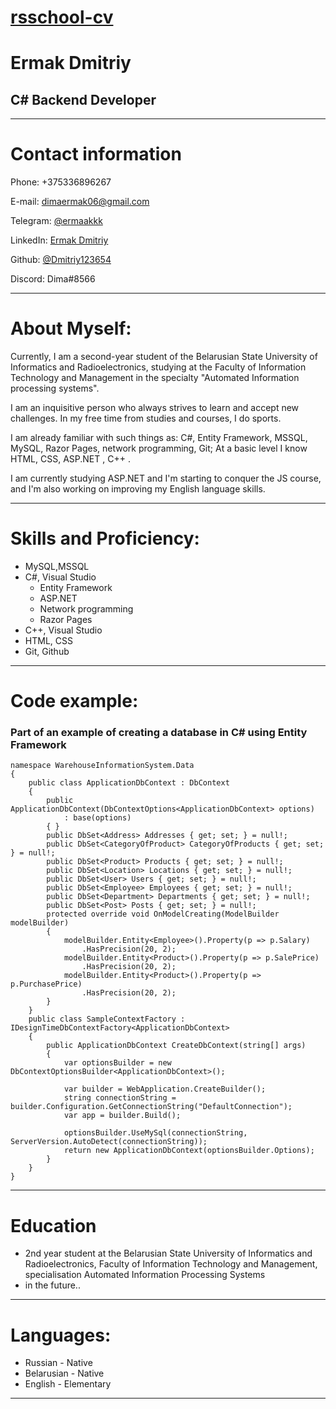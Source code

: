 # [rsschool-cv](https://app.rs.school/)

# Ermak Dmitriy

## C# Backend Developer

---

# Contact information

Phone: +375336896267

E-mail: dimaermak06@gmail.com

Telegram: [@ermaakkk](https://t.me/ermaakkk "клик")

LinkedIn: [Ermak Dmitriy](https://www.linkedin.com/in/ermakdmitriy/ "всегда рад новым знакомствам)")

Github: [@Dmitriy123654](https://github.com/Dmitriy123654 "можешь глянуть чем я там занимаюсь")

Discord: Dima#8566

---

# About Myself:

Currently, I am a second-year student of the Belarusian State University of Informatics and Radioelectronics, studying at the Faculty of Information Technology and Management in the specialty "Automated Information processing systems".

I am an inquisitive person who always strives to learn and accept new challenges. In my free time from studies and courses, I do sports.

I am already familiar with such things as: C#, Entity Framework, MSSQL, MySQL, Razor Pages, network programming, Git; Аt a basic level I know HTML, CSS, ASP.NET , C++ .

I am currently studying ASP.NET and I'm starting to conquer the JS course, and I'm also working on improving my English language skills.

---

# Skills and Proficiency:

- MySQL,MSSQL
- C#, Visual Studio
  - Entity Framework
  - ASP.NET
  - Network programming
  - Razor Pages
- C++, Visual Studio
- HTML, CSS
- Git, Github

---

# Code example:

### Part of an example of creating a database in C# using Entity Framework

```
namespace WarehouseInformationSystem.Data
{
    public class ApplicationDbContext : DbContext
    {
        public ApplicationDbContext(DbContextOptions<ApplicationDbContext> options)
            : base(options)
        { }
        public DbSet<Address> Addresses { get; set; } = null!;
        public DbSet<CategoryOfProduct> CategoryOfProducts { get; set; } = null!;
        public DbSet<Product> Products { get; set; } = null!;
        public DbSet<Location> Locations { get; set; } = null!;
        public DbSet<User> Users { get; set; } = null!;
        public DbSet<Employee> Employees { get; set; } = null!;
        public DbSet<Department> Departments { get; set; } = null!;
        public DbSet<Post> Posts { get; set; } = null!;
        protected override void OnModelCreating(ModelBuilder modelBuilder)
        {
            modelBuilder.Entity<Employee>().Property(p => p.Salary)
                .HasPrecision(20, 2);
            modelBuilder.Entity<Product>().Property(p => p.SalePrice)
                .HasPrecision(20, 2);
            modelBuilder.Entity<Product>().Property(p => p.PurchasePrice)
                .HasPrecision(20, 2);
        }
    }
    public class SampleContextFactory : IDesignTimeDbContextFactory<ApplicationDbContext>
    {
        public ApplicationDbContext CreateDbContext(string[] args)
        {
            var optionsBuilder = new DbContextOptionsBuilder<ApplicationDbContext>();

            var builder = WebApplication.CreateBuilder();
            string connectionString = builder.Configuration.GetConnectionString("DefaultConnection");
            var app = builder.Build();

            optionsBuilder.UseMySql(connectionString, ServerVersion.AutoDetect(connectionString));
            return new ApplicationDbContext(optionsBuilder.Options);
        }
    }
}
```

---

# Education

- 2nd year student at the Belarusian State University of Informatics and Radioelectronics, Faculty of Information Technology and Management, specialisation Automated Information Processing Systems
- in the future..

---

# Languages:

- Russian - Native
- Belarusian - Native
- English - Elementary

---
